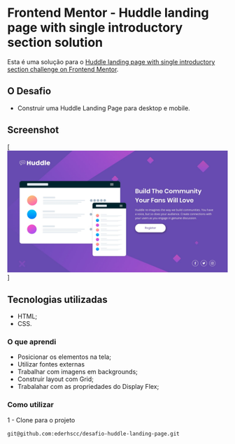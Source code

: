 # Frontend Mentor - Huddle landing page with single introductory section solution

Esta é uma solução para o [Huddle landing page with single introductory section challenge on Frontend Mentor](https://www.frontendmentor.io/challenges/huddle-landing-page-with-a-single-introductory-section-B_2Wvxgi0).
## O Desafio

- Construir uma Huddle Landing Page para desktop e mobile. 

## Screenshot

[<img src="design/desktop-design.jpg" alt="Imagem do projeto">]


## Tecnologias utilizadas

- HTML;
- CSS.

### O que aprendi

 - Posicionar os elementos na tela;
 - Utilizar fontes externas
 - Trabalhar com imagens em backgrounds;
 - Construir layout com Grid;
 - Trabalahar com as propriedades do Display Flex;


### Como utilizar

1 - Clone para o projeto

```
git@github.com:ederhscc/desafio-huddle-landing-page.git
```